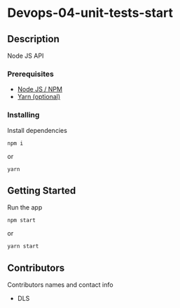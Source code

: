# Devops-04-unit-tests-start

## Description

Node JS API

### Prerequisites

-   [Node JS / NPM](https://nodejs.org/en/)
-   [Yarn (optional)](https://yarnpkg.com/)

### Installing

Install dependencies

```
npm i
```

or

```
yarn
```

## Getting Started

Run the app

```
npm start
```

or

```
yarn start
```

## Contributors

Contributors names and contact info

-   DLS
